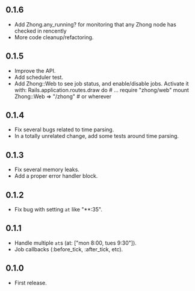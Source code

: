 ## 0.1.6

- Add Zhong.any_running? for monitoring that any Zhong node has checked in rencently
- More code cleanup/refactoring.

## 0.1.5

- Improve the API.
- Add scheduler test.
- Add Zhong::Web to see job status, and enable/disable jobs. Activate it with:
    Rails.application.routes.draw do
      # ...
      require "zhong/web"
      mount Zhong::Web => "/zhong" # or wherever

## 0.1.4

- Fix several bugs related to time parsing.
- In a totally unrelated change, add some tests around time parsing.

## 0.1.3

- Fix several memory leaks.
- Add a proper error handler block.

## 0.1.2

- Fix bug with setting `at` like "**:35".

## 0.1.1

- Handle multiple `at`s (at: ["mon 8:00, tues 9:30"]).
- Job callbacks (:before_tick, :after_tick, etc).

## 0.1.0

- First release.
